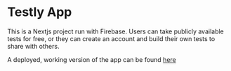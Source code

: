 # Testly App

This is a Nextjs project run with Firebase. Users can take publicly available tests for free, or they can create an account and build their own tests to share with others.

A deployed, working version of the app can be found [here](https://testly-8hbs8az3j-ryanllewellynjones-gmailcom.vercel.app/)
